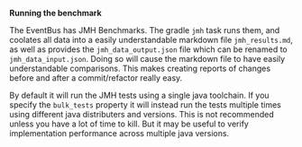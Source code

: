__Running the benchmark__

The EventBus has JMH Benchmarks.
The gradle `jmh` task runs them, and coolates all data into a easily understandable markdown file `jmh_results.md`, as well as provides the `jmh_data_output.json` file which can be renamed to `jmh_data_input.json`. Doing so will cause the markdown file to have easily understandable comparisons. This makes creating reports of changes before and after a commit/refactor really easy.

By default it will run the JMH tests using a single java toolchain. If you specify the `bulk_tests` property it will instead run the tests multiple times using different java distributers and versions. This is not recommended unless you have a lot of time to kill. But it may be useful to verify implementation performance across multiple java versions.